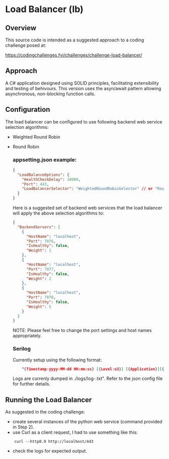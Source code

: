 # Load Balancer (lb)

## Overview

This source code is intended as a suggested approach to a coding challenge posed at:

https://codingchallenges.fyi/challenges/challenge-load-balancer/

## Approach

A C# application designed using SOLID principles, facilitating extensibility and testing of behivours.  This version uses the asyn/await pattern allowing asynchronous, non-blocking function calls.

## Configuration

The load balancer can be configured to use following backend web service selection algorithms:

* Weighted Round Robin
* Round Robin

    ### appsetting.json example:

    ```json
    {
      "LoadBalanceOptions": {
        "HealthCheckDelay": 10000,
        "Port": 443,
        "LoadBalancerSelector": "WeightedRoundRobinSelector" // or "RoundRobinSelector", etc.
      }
    }
    ```
 
    Here is a suggested set of backend web services that the load balancer will apply the above selection algorithms to:
    
    ```json
    {
      "BackendServers": [
        {
          "HostName": "localhost",
          "Port": 7076,
          "IsHealthy": false,
          "Weight": 1
        },
        {
          "HostName": "localhost",
          "Port": 7077,
          "IsHealthy": false,
          "Weight": 2
        },
        {
          "HostName": "localhost",
          "Port": 7078,
          "IsHealthy": false,
          "Weight": 5
        }
      ]
    }
    ```

    NOTE: Please feel free to change the port settings and host names appropriately. 


    ### Serilog

    Currently setup using the following format:

    ```json
        "{Timestamp:yyyy-MM-dd HH:mm:ss} [{Level:u3}] [{Application}][{MachineName}][{ThreadId}] {Message:lj}{NewLine}{Exception}"
    ```

    Logs are currenly dumped in ./logs/log-.txt".  Refer to the json config file for further details.


## Running the Load Balancer

As suggested in the coding challenge:
* create several instances of the python web service (command provided in Step 2).
* use Curl as a client request, I had to use something like this:
 
```console
    curl --http0.9 http://localhost/443
```
* check the logs for expected output.

